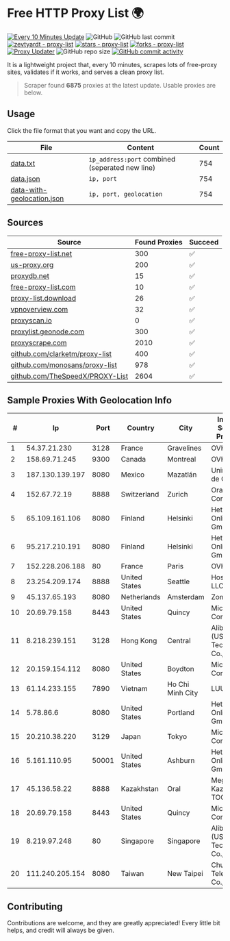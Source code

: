 
# Free HTTP Proxy List 🌍

[![Every 10 Minutes Update](https://github.com/mertguvencli/http-proxy-list/actions/workflows/main.yml/badge.svg?branch=main)](https://github.com/mertguvencli/http-proxy-list/actions/workflows/main.yml)
![GitHub](https://img.shields.io/github/license/mertguvencli/http-proxy-list)
![GitHub last commit](https://img.shields.io/github/last-commit/mertguvencli/http-proxy-list)
[![zevtyardt - proxy-list](https://img.shields.io/static/v1?label=zevtyardt&message=proxy-list&color=blue&logo=github)](https://github.com/zevtyardt/proxy-list "Go to GitHub repo")
[![stars - proxy-list](https://img.shields.io/github/stars/zevtyardt/proxy-list?style=social)](https://github.com/zevtyardt/proxy-list)
[![forks - proxy-list](https://img.shields.io/github/forks/zevtyardt/proxy-list?style=social)](https://github.com/zevtyardt/proxy-list)
[![Proxy Updater](https://github.com/zevtyardt/proxy-list/workflows/Proxy%20Updater/badge.svg)](https://github.com/zevtyardt/proxy-list/actions?query=workflow:"Proxy+Updater")
![GitHub repo size](https://img.shields.io/github/repo-size/zevtyardt/proxy-list)
[![GitHub commit activity](https://img.shields.io/github/commit-activity/m/zevtyardt/proxy-list?logo=commits)](https://github.com/zevtyardt/proxy-list/commits/main)

It is a lightweight project that, every 10 minutes, scrapes lots of free-proxy sites, validates if it works, and serves a clean proxy list.

> Scraper found **6875** proxies at the latest update. Usable proxies are below.

## Usage

Click the file format that you want and copy the URL.

|File|Content|Count|
|----|-------|-----|
|[data.txt](https://raw.githubusercontent.com/mertguvencli/http-proxy-list/main/proxy-list/data.txt)|`ip_address:port` combined (seperated new line)|754|
|[data.json](https://raw.githubusercontent.com/mertguvencli/http-proxy-list/main/proxy-list/data.json)|`ip, port`|754|
|[data-with-geolocation.json](https://raw.githubusercontent.com/mertguvencli/http-proxy-list/main/proxy-list/data-with-geolocation.json)|`ip, port, geolocation`|754|

## Sources

|Source|Found Proxies|Succeed|
|------|-------------|-------|
|[free-proxy-list.net](https://free-proxy-list.net)|300|✅|
|[us-proxy.org](https://www.us-proxy.org)|200|✅|
|[proxydb.net](http://proxydb.net)|15|✅|
|[free-proxy-list.com](https://free-proxy-list.com/?page=&port=&type%5B%5D=http&type%5B%5D=https&up_time=0&search=Search)|10|✅|
|[proxy-list.download](https://www.proxy-list.download/HTTP)|26|✅|
|[vpnoverview.com](https://vpnoverview.com/privacy/anonymous-browsing/free-proxy-servers)|32|✅|
|[proxyscan.io](https://www.proxyscan.io)|0|✅|
|[proxylist.geonode.com](https://proxylist.geonode.com/api/proxy-list?limit=300&page=1&sort_by=lastChecked&sort_type=desc&protocols=http,https)|300|✅|
|[proxyscrape.com](https://api.proxyscrape.com/v2/?request=displayproxies&protocol=http&timeout=10000&country=all&ssl=all&anonymity=all)|2010|✅|
|[github.com/clarketm/proxy-list](https://raw.githubusercontent.com/clarketm/proxy-list/master/proxy-list-raw.txt)|400|✅|
|[github.com/monosans/proxy-list](https://raw.githubusercontent.com/monosans/proxy-list/main/proxies/http.txt)|978|✅|
|[github.com/TheSpeedX/PROXY-List](https://raw.githubusercontent.com/TheSpeedX/PROXY-List/master/http.txt)|2604|✅|


## Sample Proxies With Geolocation Info

|#|Ip|Port|Country|City|Internet Service Provider|
|-|--|----|-------|----|-------------------------|
|1|54.37.21.230|3128|France|Gravelines|OVH SAS|
|2|158.69.71.245|9300|Canada|Montreal|OVH SAS|
|3|187.130.139.197|8080|Mexico|Mazatlán|Uninet S.A. de C.V.|
|4|152.67.72.19|8888|Switzerland|Zurich|Oracle Corporation|
|5|65.109.161.106|8080|Finland|Helsinki|Hetzner Online GmbH|
|6|95.217.210.191|8080|Finland|Helsinki|Hetzner Online GmbH|
|7|152.228.206.188|80|France|Paris|OVH SAS|
|8|23.254.209.174|8888|United States|Seattle|Hostwinds LLC.|
|9|45.137.65.193|8080|Netherlands|Amsterdam|Zomro B.V.|
|10|20.69.79.158|8443|United States|Quincy|Microsoft Corporation|
|11|8.218.239.151|3128|Hong Kong|Central|Alibaba (US) Technology Co., Ltd.|
|12|20.159.154.112|8080|United States|Boydton|Microsoft Corporation|
|13|61.14.233.155|7890|Vietnam|Ho Chi Minh City|LUUTRUSO|
|14|5.78.86.6|8080|United States|Portland|Hetzner Online GmbH|
|15|20.210.38.220|3129|Japan|Tokyo|Microsoft Corporation|
|16|5.161.110.95|50001|United States|Ashburn|Hetzner Online GmbH|
|17|45.136.58.22|8888|Kazakhstan|Oral|Megahost Kazakhstan TOO|
|18|20.69.79.158|8443|United States|Quincy|Microsoft Corporation|
|19|8.219.97.248|80|Singapore|Singapore|Alibaba (US) Technology Co., Ltd.|
|20|111.240.205.154|8080|Taiwan|New Taipei|Chunghwa Telecom Co., Ltd.|



## Contributing

Contributions are welcome, and they are greatly appreciated! Every
little bit helps, and credit will always be given.

